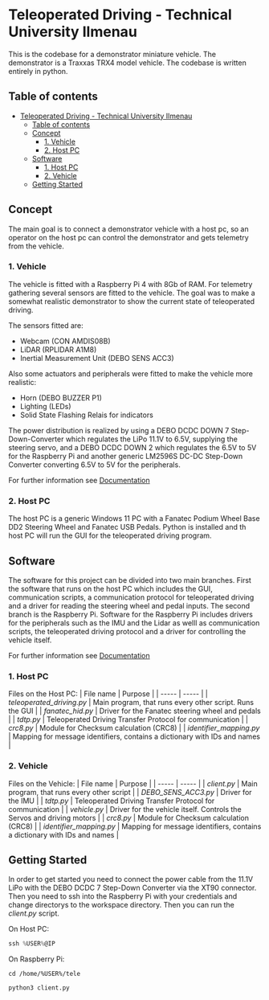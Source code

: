 # Teleoperated Driving - Technical University Ilmenau
This is the codebase for a demonstrator miniature vehicle. The demonstrator is a Traxxas TRX4 model vehicle. The codebase is written entirely in python.

## Table of contents
- [Teleoperated Driving - Technical University Ilmenau](#teleoperated-driving---technical-university-ilmenau)
  - [Table of contents](#table-of-contents)
  - [Concept ](#concept-)
    - [1. Vehicle ](#1-vehicle-)
    - [2. Host PC ](#2-host-pc-)
  - [Software ](#software-)
    - [1. Host PC ](#1-host-pc-)
    - [2. Vehicle ](#2-vehicle-)
  - [Getting Started ](#getting-started-)


## Concept <a name="concept">
The main goal is to connect a demonstrator vehicle with a host pc, so an operator on the host pc can control the demonstrator and gets telemetry from the vehicle.

### 1. Vehicle <a name="concept-vehicle">
The vehicle is fitted with a Raspberry Pi 4 with 8Gb of RAM. For telemetry gathering several sensors are fitted to the vehicle. The goal was to make a somewhat realistic demonstrator to show the current state of teleoperated driving.

The sensors fitted are:
- Webcam (CON AMDIS08B)
- LiDAR (RPLIDAR A1M8)
- Inertial Measurement Unit (DEBO SENS ACC3)

Also some actuators and peripherals were fitted to make the vehicle more realistic:
- Horn (DEBO BUZZER P1)
- Lighting (LEDs)
- Solid State Flashing Relais for indicators

The power distribution is realized by using a DEBO DCDC DOWN 7 Step-Down-Converter which regulates the LiPo 11.1V to 6.5V, supplying the steering servo, and a DEBO DCDC DOWN 2 which regulates the 6.5V to 5V for the Raspberry Pi and another generic LM2596S DC-DC Step-Down Converter converting 6.5V to 5V for the peripherals.

For further information see [Documentation](https://www.github.com/Zulukaiser/teleoperative_driving/Documentation/Hardware)

### 2. Host PC <a name="concept-host">
The host PC is a generic Windows 11 PC with a Fanatec Podium Wheel Base DD2 Steering Wheel and Fanatec USB Pedals. Python is installed and th host PC will run the GUI for the teleoperated driving program.

## Software <a name="software">
The software for this project can be divided into two main branches. First the software that runs on the host PC which includes the GUI, communication scripts, a communication protocol for teleoperated driving and a driver for reading the steering wheel and pedal inputs. The second branch is the Raspberry Pi. Software for the Raspberry Pi includes drivers for the peripherals such as the IMU and the Lidar as welll as communication scripts, the teleoperated driving protocol and a driver for controlling the vehicle itself.

For further information see [Documentation](https://www.github.com/Zulukaiser/teleoperative_driving/Documentation/Software)

### 1. Host PC <a name="software-host">
Files on the Host PC:
| File name | Purpose |
| ----- | ----- |
| *teleoperated_driving.py* | Main program, that runs every other script. Runs the GUI |
| *fanatec_hid.py* | Driver for the Fanatec steering wheel and pedals |
| *tdtp.py* | Teleoperated Driving Transfer Protocol for communication |
| *crc8.py* | Module for Checksum calculation (CRC8) |
| *identifier_mapping.py* | Mapping for message identifiers, contains a dictionary with IDs and names |

### 2. Vehicle <a name="software-vehicle">
Files on the Vehicle:
| File name | Purpose |
| ----- | ----- |
| *client.py* | Main program, that runs every other script |
| *DEBO_SENS_ACC3.py* | Driver for the IMU |
| *tdtp.py* | Teleoperated Driving Transfer Protocol for communication |
| *vehicle.py* | Driver for the vehicle itself. Controls the Servos and driving motors |
| *crc8.py* | Module for Checksum calculation (CRC8) |
| *identifier_mapping.py* | Mapping for message identifiers, contains a dictionary with IDs and names |

## Getting Started <a name="getting-started">
In order to get started you need to connect the power cable from the 11.1V LiPo with the DEBO DCDC 7 Step-Down Converter via the XT90 connector. Then you need to ssh into the Raspberry Pi with your credentials and change directorys to the workspace directory. Then you can run the *client.py* script.

On Host PC:
```powershell
ssh %USER%@IP
```

On Raspberry Pi:
```shell
cd /home/%USER%/tele
```
```shell
python3 client.py
```